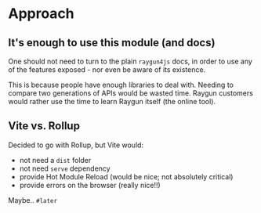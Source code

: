 # Approach

## It's enough to use this module (and docs)

One should not need to turn to the plain `raygun4js` docs, in order to use any of the features exposed - nor even be aware of its existence.

This is because people have enough libraries to deal with. Needing to compare two generations of APIs would be wasted time. Raygun customers would rather use the time to learn Raygun itself (the online tool).


## Vite vs. Rollup

Decided to go with Rollup, but Vite would:

- not need a `dist` folder
- not need `serve` dependency
- provide Hot Module Reload (would be nice; not absolutely critical)
- provide errors on the browser (really nice!!)

Maybe.. `#later`

